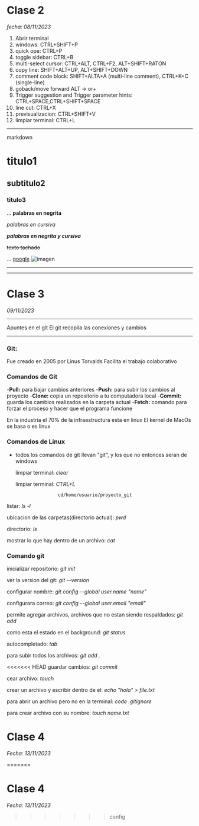 # Clase 2

*fecha: 08/11/2023*

1. Abrir terminal 
2. windows:             CTRL+SHIFT+P
3. quick ope:           CTRL+P  
4. toggle sidebar:      CTRL+B
5. multi-select cursor: CTRL+ALT, CTRL+F2, ALT+SHIFT+RATON
6. copy line:           SHIFT+ALT+UP, ALT+SHIFT+DOWN
7. comment code block:  SHIFT+ALTA+A (multi-line comment), CTRL+K+C (single-line)
8. goback/move forward ALT -> or+
9. Trigger suggestion and Trigger parameter hints: CTRL+SPACE,CTRL+SHIFT+SPACE
10. line cut:           CTRL+X
11. previsualizacion:   CTRL+SHIFT+V
12. limpiar terminal:   CTRL+L

----------------------------------
markdown
# titulo1

## subtitulo2

### titulo3
...
**palabras en negrita**

*palabras en cursiva*

***palabras en negrita y cursiva***

~~texto tachado~~

...
[google](www.google.com)
![imagen](img/img1.png)


------------------------------------------------------------
------------------------------------------------------------
# Clase 3

*09/11/2023*

-----------------------

Apuntes en el git 
El git recopila las conexiones y cambios 

-----------------------

### Git:

Fue creado en 2005 por Linus Torvalds
Facilita el trabajo colaborativo 
 
### Comandos de Git
 -**Pull:** para bajar cambios anteriores 
 -**Push:** para subir los cambios al proyecto 
 -**Clone:** copia un repositorio a tu computadora local
 -**Commit:** guarda los cambios realizados en la carpeta actual
-**Fetch:** comando para forzar el proceso y hacer que el programa funcione 

En la industria el 70% de la infraestructura esta en linux 
El kernel de MacOs se basa o es linux 

### Comandos de Linux 

- todos los comandos de git llevan "git", y los que no entonces seran de windows

  limpiar terminal:   *clear*

  limpiar terminal:   *CTRL+L*

                      cd/home/usuario/proyecto_git 

listar:                      *ls -l*

ubicacion de las carpetas(directorio actual):               *pwd*

directorio: *ls*

mostrar lo que hay dentro de un archivo:  *cat*

### Comando git

inicializar repositorio:       *git init*

ver la version del git:        *git --version*

configurar nombre:             *git config --global user.name "name"*

configurara correo:            *git config --global user.email "email"*

permite agregar archivos, archivos que no estan siendo respaldados:                   *git add*

como esta el estado en el background:                                                 *git status*

autocompletado:                 *tab*

 para subir todos los archivos:  *git add .*

<<<<<<< HEAD
 guardar cambios: *git commit*

 cear archivo: *touch*

 crear un archivo y escribir dentro de el: *echo "hola" > file.txt*

para abrir un archivo pero no en la terminal: *code .gitignore*

para crear archivo con su nombre: *touch name.txt*

# Clase 4

*Fecha: 13/11/2023*

=======
# Clase 4

 *Fecha: 13/11/2023*

 
>>>>>>> config
